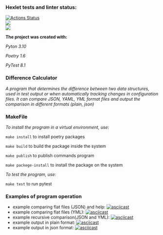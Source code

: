 ### Hexlet tests and linter status:
[![Actions Status](https://github.com/time9v/python-project-50/actions/workflows/hexlet-check.yml/badge.svg)](https://github.com/time9v/python-project-50/actions)\
<a href="https://codeclimate.com/github/time9v/python-project-50/maintainability"><img src="https://api.codeclimate.com/v1/badges/32ff10083699c75938c5/maintainability" /></a>\
<a href="https://codeclimate.com/github/time9v/python-project-50/test_coverage"><img src="https://api.codeclimate.com/v1/badges/32ff10083699c75938c5/test_coverage" /></a>

**The project was created with:**

*Pyton 3.10* 

*Poetry 1.6*

*PyTest 8.1*



### Difference Calculator
*A program that determines the difference between two data structures, used in test output or when automatically tracking changes in configuration files. It can compare JSON, YAML, YML format files and output the comparison in different formats (plain, json)*

### MakeFile
*To install the program in a virtual environment, use:*

`make install` to install poetry packages

`make build` to build the package inside the system

`make publish` to publish commands program

`make packege-install` to install the package on the system

*To test the program, use:* 

`make test` to run pytest

### Examples of program operation
* example comparing flat files (JSON) and help:
[![asciicast](https://asciinema.org/a/SzBVrH5hqB03GB8WuUTzOnfzt.svg)](https://asciinema.org/a/SzBVrH5hqB03GB8WuUTzOnfzt)
* example comparing flat files (YML):
[![asciicast](https://asciinema.org/a/oGngHxox5UZtb1hMbzByKVubS.svg)](https://asciinema.org/a/oGngHxox5UZtb1hMbzByKVubS)
* example recursive comparison(JSON and YML):
[![asciicast](https://asciinema.org/a/DQc5ue0qxhJLDJ7xGWZUhc5hr.svg)](https://asciinema.org/a/DQc5ue0qxhJLDJ7xGWZUhc5hr)
* example output in plain format:
[![asciicast](https://asciinema.org/a/VzoT9JhmYKTImkSzN1FAHt4VP.svg)](https://asciinema.org/a/VzoT9JhmYKTImkSzN1FAHt4VP)
* example output in json format:
[![asciicast](https://asciinema.org/a/yhM1CNUKl7Ggp3hqNjJkyqnSv.svg)](https://asciinema.org/a/yhM1CNUKl7Ggp3hqNjJkyqnSv)

